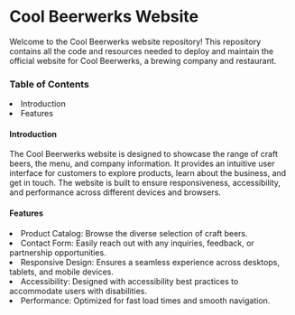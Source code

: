 <h1> Cool Beerwerks Website </h1>
Welcome to the Cool Beerwerks website repository! This repository contains all the code and resources needed to deploy and maintain the official website for Cool Beerwerks, a brewing company and restaurant.

<h3> Table of Contents </h3>
<li> Introduction </li>
<li> Features </li>


<h4> Introduction </h4>
The Cool Beerwerks website is designed to showcase the range of craft beers, the menu, and company information. It provides an intuitive user interface for customers to explore products, learn about the business, and get in touch. The website is built to ensure responsiveness, accessibility, and performance across different devices and browsers.

<h4> Features </h4>

<li> Product Catalog: Browse the diverse selection of craft beers. </li>
<li> Contact Form: Easily reach out with any inquiries, feedback, or partnership opportunities. </li>
<li> Responsive Design: Ensures a seamless experience across desktops, tablets, and mobile devices. </li>
<li> Accessibility: Designed with accessibility best practices to accommodate users with disabilities. </li>
<li> Performance: Optimized for fast load times and smooth navigation. </li>




